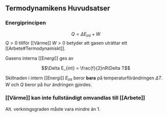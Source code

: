 ## Termodynamikens Huvudsatser
### Energiprincipen 
$$Q = \Delta E_{int}+W$$
$Q>0$ tillför [[Värme]]
$W>0$ betyder att gasen uträttar ett [[Arbete#Termodynamiskt]].

Gasens interna [[Energi]] ges av

$$\Delta E_{int} = \frac{f}{2}nR\Delta T$$

Skillnaden i intern [[Energi]] $E_{int}$ beror **bara** på temperaturförändringen $\Delta T$. $W$ och $Q$ beror på *hur* ändringen gjordes.

### [[Värme]] kan inte fullständigt omvandlas till [[Arbete]]
Alt. verkningsgraden måste vara mindre än 1.